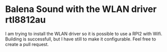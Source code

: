 # Balena Sound with the WLAN driver rtl8812au

I am trying to install the WLAN driver so it is possible to use a RPI2 with Wifi.
Building is successfull, but I have still to make it configurable. Feel free to create a pull request.
